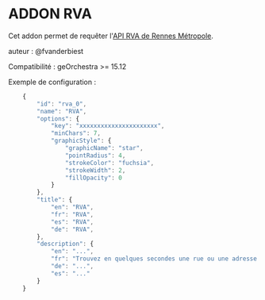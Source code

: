 ADDON RVA
==========

Cet addon permet de requêter l'[API RVA de Rennes Métropole](http://rva.data.rennes-metropole.fr/).

auteur : @fvanderbiest 

Compatibilité : geOrchestra >= 15.12

Exemple de configuration :

```js
    {
        "id": "rva_0",
        "name": "RVA",
        "options": {
            "key": "xxxxxxxxxxxxxxxxxxxxxx",
            "minChars": 7,
            "graphicStyle": {
                "graphicName": "star",
                "pointRadius": 4,
                "strokeColor": "fuchsia",
                "strokeWidth": 2,
                "fillOpacity": 0
            }
        },
        "title": {
            "en": "RVA",
            "fr": "RVA",
            "es": "RVA",
            "de": "RVA",
        },
        "description": {
            "en": "...",
            "fr": "Trouvez en quelques secondes une rue ou une adresse avec l'API RVA de Rennes Métropole",
            "de": "...",
            "es": "..."
        }
    }
```
